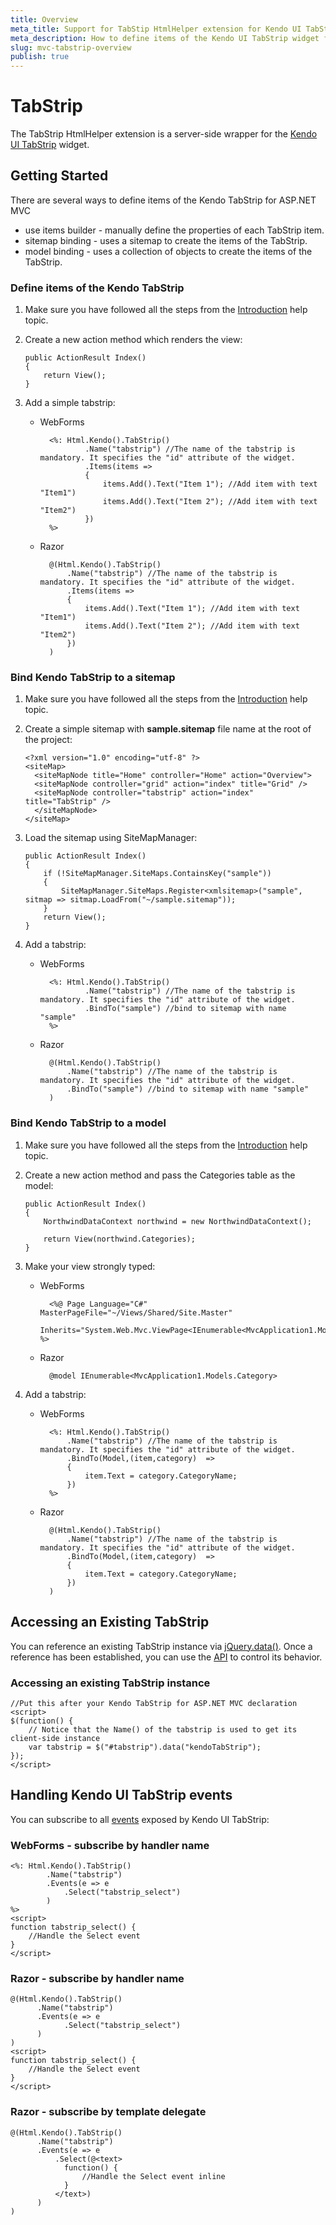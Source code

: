 ```yaml
---
title: Overview
meta_title: Support for TabStip HtmlHelper extension for Kendo UI TabStrip for ASP.NET MVC widget
meta_description: How to define items of the Kendo UI TabStrip widget for ASP.NET MVC, reference an existing TabStrip instance and handle TabStrip events.
slug: mvc-tabstrip-overview
publish: true
---
```


# TabStrip

The TabStrip HtmlHelper extension is a server-side wrapper for the [Kendo UI TabStrip](http://docs.kendoui.com/api/web/tabstrip) widget.

## Getting Started

There are several ways to define items of the Kendo TabStrip for ASP.NET MVC

*   use items builder - manually define the properties of each TabStrip item.
*   sitemap binding - uses a sitemap to create the items of the TabStrip.
*   model binding - uses a collection of objects to create the items of the TabStrip.

### Define items of the Kendo TabStrip

1.  Make sure you have followed all the steps from the [Introduction](http://docs.kendoui.com/getting-started/using-kendo-with/aspnet-mvc/introduction) help topic.

2.  Create a new action method which renders the view:

        public ActionResult Index()
        {
            return View();
        }
3.  Add a simple tabstrip:
    - WebForms

            <%: Html.Kendo().TabStrip()
                    .Name("tabstrip") //The name of the tabstrip is mandatory. It specifies the "id" attribute of the widget.
                    .Items(items =>
                    {
                        items.Add().Text("Item 1"); //Add item with text "Item1")
                        items.Add().Text("Item 2"); //Add item with text "Item2")
                    })
            %>
    - Razor

            @(Html.Kendo().TabStrip()
                .Name("tabstrip") //The name of the tabstrip is mandatory. It specifies the "id" attribute of the widget.
                .Items(items =>
                {
                    items.Add().Text("Item 1"); //Add item with text "Item1")
                    items.Add().Text("Item 2"); //Add item with text "Item2")
                })
            )

### Bind Kendo TabStrip to a sitemap

1.  Make sure you have followed all the steps from the [Introduction](http://docs.kendoui.com/getting-started/using-kendo-with/aspnet-mvc/introduction) help topic.

2.  Create a simple sitemap with **sample.sitemap** file name at the root of the project:

        <?xml version="1.0" encoding="utf-8" ?>
        <siteMap>
          <siteMapNode title="Home" controller="Home" action="Overview">
          <siteMapNode controller="grid" action="index" title="Grid" />
          <siteMapNode controller="tabstrip" action="index" title="TabStrip" />
          </siteMapNode>
        </siteMap>
3.  Load the sitemap using SiteMapManager:

        public ActionResult Index()
        {
            if (!SiteMapManager.SiteMaps.ContainsKey("sample"))
            {
                SiteMapManager.SiteMaps.Register<xmlsitemap>("sample", sitmap => sitmap.LoadFrom("~/sample.sitemap"));
            }
            return View();
        }
4.  Add a tabstrip:
    - WebForms

            <%: Html.Kendo().TabStrip()
                    .Name("tabstrip") //The name of the tabstrip is mandatory. It specifies the "id" attribute of the widget.
                    .BindTo("sample") //bind to sitemap with name "sample"
            %>
    - Razor

            @(Html.Kendo().TabStrip()
                .Name("tabstrip") //The name of the tabstrip is mandatory. It specifies the "id" attribute of the widget.
                .BindTo("sample") //bind to sitemap with name "sample"
            )

### Bind Kendo TabStrip to a model

1.  Make sure you have followed all the steps from the [Introduction](http://docs.kendoui.com/getting-started/using-kendo-with/aspnet-mvc/introduction) help topic.

2.  Create a new action method and pass the Categories table as the model:

        public ActionResult Index()
        {
            NorthwindDataContext northwind = new NorthwindDataContext();

            return View(northwind.Categories);
        }
3.  Make your view strongly typed:
    - WebForms

            <%@ Page Language="C#" MasterPageFile="~/Views/Shared/Site.Master"
                Inherits="System.Web.Mvc.ViewPage<IEnumerable<MvcApplication1.Models.Category>>" %>
    - Razor

            @model IEnumerable<MvcApplication1.Models.Category>
4.  Add a tabstrip:
    - WebForms

            <%: Html.Kendo().TabStrip()
                .Name("tabstrip") //The name of the tabstrip is mandatory. It specifies the "id" attribute of the widget.
                .BindTo(Model,(item,category)  =>
                {
                    item.Text = category.CategoryName;
                })
            %>
    - Razor

            @(Html.Kendo().TabStrip()
                .Name("tabstrip") //The name of the tabstrip is mandatory. It specifies the "id" attribute of the widget.
                .BindTo(Model,(item,category)  =>
                {
                    item.Text = category.CategoryName;
                })
            )

## Accessing an Existing TabStrip

You can reference an existing TabStrip instance via [jQuery.data()](http://api.jquery.com/jQuery.data/).
Once a reference has been established, you can use the [API](http://docs.kendoui.com/api/web/tabstrip#methods) to control its behavior.

### Accessing an existing TabStrip instance

    //Put this after your Kendo TabStrip for ASP.NET MVC declaration
    <script>
    $(function() {
        // Notice that the Name() of the tabstrip is used to get its client-side instance
        var tabstrip = $("#tabstrip").data("kendoTabStrip");
    });
    </script>

## Handling Kendo UI TabStrip events

You can subscribe to all [events](http://docs.kendoui.com/api/web/tabstrip#events) exposed by Kendo UI TabStrip:

### WebForms - subscribe by handler name

    <%: Html.Kendo().TabStrip()
            .Name("tabstrip")
            .Events(e => e
                .Select("tabstrip_select")
            )
    %>
    <script>
    function tabstrip_select() {
        //Handle the Select event
    }
    </script>


### Razor - subscribe by handler name

    @(Html.Kendo().TabStrip()
          .Name("tabstrip")
          .Events(e => e
                .Select("tabstrip_select")
          )
    )
    <script>
    function tabstrip_select() {
        //Handle the Select event
    }
    </script>


### Razor - subscribe by template delegate

    @(Html.Kendo().TabStrip()
          .Name("tabstrip")
          .Events(e => e
              .Select(@<text>
                function() {
                    //Handle the Select event inline
                }
              </text>)
          )
    )

